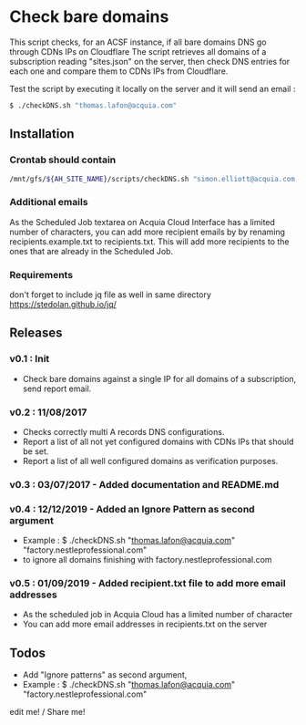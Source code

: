 # Check bare domains

This script checks, for an ACSF instance, if all bare domains DNS go through CDNs IPs on Cloudflare
The script retrieves all domains of a subscription reading "sites.json" on the server,
then check DNS entries for each one and compare them to CDNs IPs from Cloudflare.

Test the script by executing it locally on the server and it will send an email :
```sh
$ ./checkDNS.sh "thomas.lafon@acquia.com"
```

## Installation

### Crontab should contain
```sh
/mnt/gfs/${AH_SITE_NAME}/scripts/checkDNS.sh "simon.elliott@acquia.com, thomas.lafon@acquia.com" &>> /var/log/sites/${AH_SITE_NAME}/logs/$(hostname -s)/cron-checkDNS.log
```
### Additional emails
As the Scheduled Job textarea on Acquia Cloud Interface has a limited number of characters, you can add more recipient emails by by renaming recipients.example.txt to recipients.txt. This will add more recipients to the ones that are already in the Scheduled Job.

### Requirements

don't forget to include jq file as well in same directory
https://stedolan.github.io/jq/

## Releases
### v0.1 : Init
* Check bare domains against a single IP for all domains of a subscription, send report email.

### v0.2 : 11/08/2017
* Checks correctly multi A records DNS configurations.
* Report a list of all not yet configured domains with CDNs IPs that should be set.
* Report a list of all well configured domains as verification purposes.

### v0.3 : 03/07/2017 - Added documentation and README.md

### v0.4 : 12/12/2019 - Added an Ignore Pattern as second argument
* Example : $ ./checkDNS.sh "thomas.lafon@acquia.com" "factory.nestleprofessional.com"
* to ignore all domains finishing with factory.nestleprofessional.com

### v0.5 : 01/09/2019 - Added recipient.txt file to add more email addresses
* As the scheduled job in Acquia Cloud  has a limited number of character
* You can add more email addresses in recipients.txt on the server

## Todos
* Add "Ignore patterns" as second argument,
* Example : $ ./checkDNS.sh "thomas.lafon@acquia.com" "factory.nestleprofessional.com"

edit me! / Share me!
